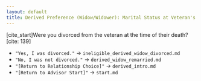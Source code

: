 ```yaml
---
layout: default
title: Derived Preference (Widow/Widower): Marital Status at Veteran's Death
---
```


[cite_start]Were you divorced from the veteran at the time of their death? [cite: 139]

*   `"Yes, I was divorced."` -> `ineligible_derived_widow_divorced.md`
*   `"No, I was not divorced."` -> `derived_widow_remarried.md`
*   `"[Return to Relationship Choice]"` -> `derived_intro.md`
*   `"[Return to Advisor Start]"` -> `start.md`
